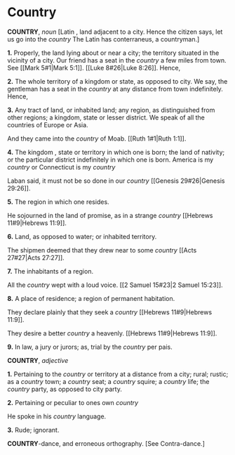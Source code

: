 # Country

**COUNTRY**, _noun_ \[Latin , land adjacent to a city. Hence the citizen says, let us go into the _country_ The Latin has conterraneus, a countryman.\]

**1.** Properly, the land lying about or near a city; the territory situated in the vicinity of a city. Our friend has a seat in the _country_ a few miles from town. See [[Mark 5#1|Mark 5:1]]. [[Luke 8#26|Luke 8:26]]. Hence,

**2.** The whole territory of a kingdom or state, as opposed to city. We say, the gentleman has a seat in the _country_ at any distance from town indefinitely. Hence,

**3.** Any tract of land, or inhabited land; any region, as distinguished from other regions; a kingdom, state or lesser district. We speak of all the countries of Europe or Asia.

And they came into the _country_ of Moab. [[Ruth 1#1|Ruth 1:1]].

**4.** The kingdom , state or territory in which one is born; the land of nativity; or the particular district indefinitely in which one is born. America is my _country_ or Connecticut is my _country_

Laban said, it must not be so done in our _country_ [[Genesis 29#26|Genesis 29:26]].

**5.** The region in which one resides.

He sojourned in the land of promise, as in a strange _country_ [[Hebrews 11#9|Hebrews 11:9]].

**6.** Land, as opposed to water; or inhabited territory.

The shipmen deemed that they drew near to some _country_ [[Acts 27#27|Acts 27:27]].

**7.** The inhabitants of a region.

All the _country_ wept with a loud voice. [[2 Samuel 15#23|2 Samuel 15:23]].

**8.** A place of residence; a region of permanent habitation.

They declare plainly that they seek a _country_ [[Hebrews 11#9|Hebrews 11:9]].

They desire a better _country_ a heavenly. [[Hebrews 11#9|Hebrews 11:9]].

**9.** In law, a jury or jurors; as, trial by the _country_ per pais.

**COUNTRY**, _adjective_

**1.** Pertaining to the _country_ or territory at a distance from a city; rural; rustic; as a _country_ town; a _country_ seat; a _country_ squire; a _country_ life; the _country_ party, as opposed to city party.

**2.** Pertaining or peculiar to ones own _country_

He spoke in his _country_ language.

**3.** Rude; ignorant.

**COUNTRY**\-dance, and erroneous orthography. \[See Contra-dance.\]